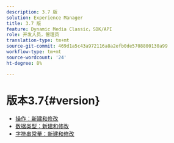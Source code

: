 ```yaml
---
description: 3.7 版
solution: Experience Manager
title: 3.7 版
feature: Dynamic Media Classic，SDK/API
role: 开发人员，管理员
translation-type: tm+mt
source-git-commit: 469d1a5c43a972116a8a2efb0de5708800130a99
workflow-type: tm+mt
source-wordcount: '24'
ht-degree: 8%

---
```



# 版本3.7{#version}

* [操作：新建和修改](r-3-7-operations.md)
* [数据类型：新建和修改](r-3-7-types.md)
* [字符串常量：新建和修改](r-3-7-string-constants.md)
